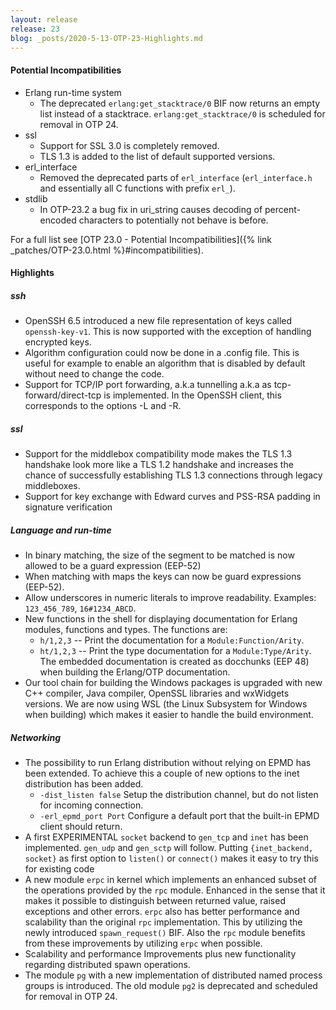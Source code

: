 ```yaml
---
layout: release
release: 23
blog: _posts/2020-5-13-OTP-23-Highlights.md
---
```


#### Potential Incompatibilities

- Erlang run-time system
  - The deprecated `erlang:get_stacktrace/0` BIF now returns an empty list instead of a stacktrace. `erlang:get_stacktrace/0` is scheduled for removal in OTP 24.
- ssl
  - Support for SSL 3.0 is completely removed.
  - TLS 1.3 is added to the list of default supported versions.
- erl_interface
  - Removed the deprecated parts of `erl_interface` (`erl_interface.h` and essentially all C functions with prefix `erl_`).
- stdlib
  - In OTP-23.2 a bug fix in uri_string causes decoding of percent-encoded characters to potentially not behave is before.

For a full list see [OTP 23.0 - Potential Incompatibilities]({% link _patches/OTP-23.0.html %}#incompatibilities).

#### Highlights
##### ssh
- OpenSSH 6.5 introduced a new file representation of keys called `openssh-key-v1`. This is now supported with the exception of handling encrypted keys.
- Algorithm configuration could now be done in a .config file. This is useful for example to enable an algorithm that is disabled by default without need to change the code.
- Support for TCP/IP port forwarding, a.k.a tunnelling a.k.a as tcp-forward/direct-tcp is implemented. In the OpenSSH client, this corresponds to the options -L and -R.

##### ssl
- Support for the middlebox compatibility mode makes the TLS 1.3 handshake look more like a TLS 1.2 handshake and increases the chance of successfully establishing TLS 1.3 connections through legacy middleboxes.
- Support for key exchange with Edward curves and PSS-RSA padding in signature verification

##### Language and run-time
- In binary matching, the size of the segment to be matched is now allowed to be a guard expression (EEP-52)
- When matching with maps the keys can now be guard expressions (EEP-52).
- Allow underscores in numeric literals to improve readability. Examples: `123_456_789`, `16#1234_ABCD`.
- New functions in the shell for displaying documentation for Erlang modules, functions and types. The functions are:
  - `h/1,2,3` -- Print the documentation for a `Module:Function/Arity`.
  - `ht/1,2,3` -- Print the type documentation for a `Module:Type/Arity`.  
 The embedded documentation is created as docchunks (EEP 48) when building the Erlang/OTP documentation.
- Our tool chain for building the Windows packages is upgraded with new C++ compiler, Java compiler, OpenSSL libraries and wxWidgets versions. We are now using WSL (the Linux Subsystem for Windows when building) which makes it easier to handle the build environment.

##### Networking
- The possibility to run Erlang distribution without relying on EPMD has been extended. To achieve this a couple of new options to the inet distribution has been added.
  - `-dist_listen false` Setup the distribution channel, but do not listen for incoming connection.
  - `-erl_epmd_port Port`  Configure a default port that the built-in EPMD client should return.
- A first EXPERIMENTAL `socket` backend to `gen_tcp` and `inet` has been implemented. `gen_udp` and `gen_sctp` will follow.
  Putting `{inet_backend, socket}` as first option to `listen()` or `connect()` makes it easy to try this for  existing code
- A new module `erpc` in kernel which implements an enhanced subset of the operations provided by the `rpc` module. Enhanced in the sense that it makes it possible to distinguish between returned value, raised exceptions and other errors. `erpc` also has better performance and scalability than the original `rpc` implementation. This by utilizing the newly introduced `spawn_request()` BIF. Also the `rpc` module benefits from these improvements by utilizing `erpc` when possible.
- Scalability and performance Improvements plus new functionality regarding distributed spawn operations. 
- The module `pg` with a new implementation of distributed named process groups is introduced. The old module `pg2` is deprecated and scheduled for removal in OTP 24.

